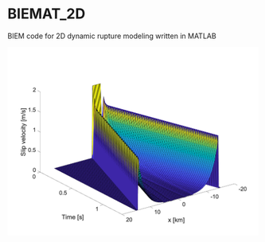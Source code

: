 # BIEMAT_2D
BIEM code for 2D dynamic rupture modeling written in MATLAB

<img src="./example/ex_modeIII/FIGURE/slipvel_ex_modeIII.png" alt="Slip velocity" width="800"/>

